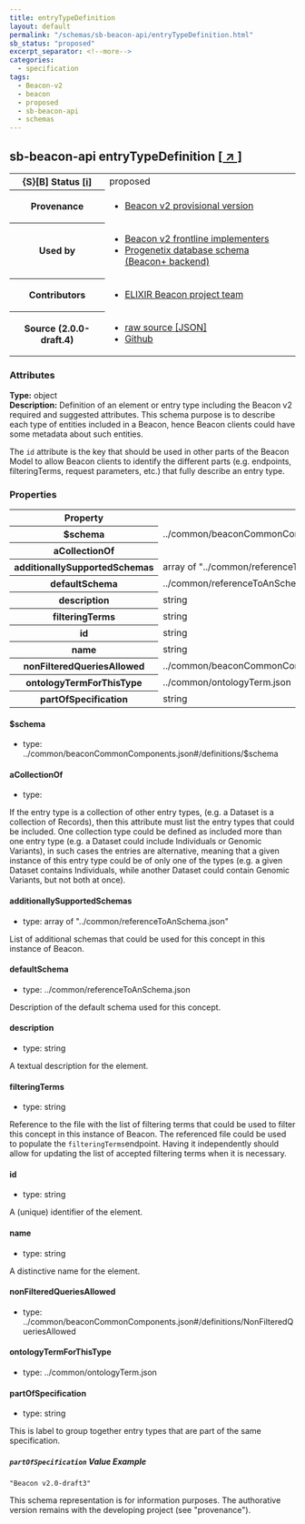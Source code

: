 ```yaml
---
title: entryTypeDefinition
layout: default
permalink: "/schemas/sb-beacon-api/entryTypeDefinition.html"
sb_status: "proposed"
excerpt_separator: <!--more-->
categories:
  - specification
tags:
  - Beacon-v2
  - beacon
  - proposed
  - sb-beacon-api
  - schemas
---
```


<div id="schema-header-title">
  <h2><span id="schema-header-title-project">sb-beacon-api</span> entryTypeDefinition <a href="https://github.com/ga4gh-schemablocks/sb-beacon-api" target="_BLANK">[ &nearr; ]</a></h2>
</div>

<table id="schema-header-table">
<tr>
<th>{S}[B] Status <a href="https://schemablocks.org/about/sb-status-levels.html">[i]</a></th>
<td><div id="schema-header-status">proposed</div></td>
</tr>
<tr><th>Provenance</th><td><ul>
<li><a href="https://github.com/ga4gh-beacon/">Beacon v2 provisional version</a></li>
</ul></td></tr>
<tr><th>Used by</th><td><ul>
<li><a href="https://ga4gh-approval-service-registry.ega-archive.org">Beacon v2 frontline implementers</a></li>
<li><a href="https://docs.progenetix.org/beaconplus/">Progenetix database schema (Beacon+ backend)</a></li>
</ul></td></tr>


<!--more-->
<tr><th>Contributors</th><td><ul>
<li><a href="https://beacon-project.io/categories/people.html">ELIXIR Beacon project team</a></li>
</ul></td></tr>
<tr><th>Source (2.0.0-draft.4)</th><td><ul>
<li><a href="current/entryTypeDefinition.json" target="_BLANK">raw source [JSON]</a></li>
<li><a href="https://github.com/ga4gh-schemablocks/sb-beacon-api/blob/master/schemas/framework/configuration/entryTypeDefinition.yaml" target="_BLANK">Github</a></li>
</ul></td></tr>
</table>

<div id="schema-attributes-title"><h3>Attributes</h3></div>

  
__Type:__ object  
__Description:__ Definition of an element or entry type including the Beacon v2 required and suggested attributes. This schema purpose is to  describe each type of entities included in a Beacon, hence Beacon clients could have some metadata about such entities.

The `id` attribute is the key that should be used in other parts of the Beacon Model to allow Beacon clients to identify the different parts (e.g. endpoints, filteringTerms, request parameters, etc.) that fully describe an entry type.
### Properties

<table id="schema-properties-table">
<tr><th>Property</th><th>Type</th></tr>
<tr><th>$schema</th><td>../common/beaconCommonComponents.json#/definitions/$schema</td></tr>
<tr><th>aCollectionOf</th><td></td></tr>
<tr><th>additionallySupportedSchemas</th><td>array of "../common/referenceToAnSchema.json"</td></tr>
<tr><th>defaultSchema</th><td>../common/referenceToAnSchema.json</td></tr>
<tr><th>description</th><td>string</td></tr>
<tr><th>filteringTerms</th><td>string</td></tr>
<tr><th>id</th><td>string</td></tr>
<tr><th>name</th><td>string</td></tr>
<tr><th>nonFilteredQueriesAllowed</th><td>../common/beaconCommonComponents.json#/definitions/NonFilteredQueriesAllowed</td></tr>
<tr><th>ontologyTermForThisType</th><td>../common/ontologyTerm.json</td></tr>
<tr><th>partOfSpecification</th><td>string</td></tr>
</table>


#### $schema

* type: ../common/beaconCommonComponents.json#/definitions/$schema




#### aCollectionOf

* type: 

If the entry type is a collection of other entry types, (e.g. a Dataset is a collection of Records), then this attribute must list the entry types that could be included. One collection type could be defined as included more than one entry type (e.g. a Dataset could include Individuals or Genomic Variants), in such cases the entries are alternative, meaning that a given instance of this entry type could be of only one of the types (e.g. a given Dataset contains Individuals, while another Dataset could contain Genomic Variants, but not both at once).


#### additionallySupportedSchemas

* type: array of "../common/referenceToAnSchema.json"

List of additional schemas that could be used for this concept in this instance of Beacon.


#### defaultSchema

* type: ../common/referenceToAnSchema.json

Description of the default schema used for this concept.


#### description

* type: string

A textual description for the element.


#### filteringTerms

* type: string

Reference to the file with the list of filtering terms that could be used to filter this concept in this instance of Beacon. The referenced file could be used to populate the `filteringTerms`endpoint. Having it independently should allow for updating the list of accepted filtering terms when it is necessary.


#### id

* type: string

A (unique) identifier of the element.


#### name

* type: string

A distinctive name for the element.


#### nonFilteredQueriesAllowed

* type: ../common/beaconCommonComponents.json#/definitions/NonFilteredQueriesAllowed




#### ontologyTermForThisType

* type: ../common/ontologyTerm.json




#### partOfSpecification

* type: string

This is label to group together entry types that are part of the same specification.

##### `partOfSpecification` Value Example  

```
"Beacon v2.0-draft3"
```
<div id="schema-footer"> This schema representation is for information purposes. The authorative  version remains with the developing project (see "provenance"). </div>


